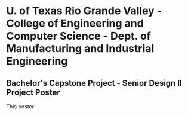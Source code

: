 # U. of Texas Rio Grande Valley - College of Engineering and Computer Science - Dept. of Manufacturing and Industrial Engineering

## Bachelor's Capstone Project - Senior Design II Project Poster
This poster 
